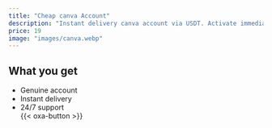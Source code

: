 ```yaml
---
title: "Cheap canva Account"
description: "Instant delivery canva account via USDT. Activate immediately."
price: 19
image: "images/canva.webp"
---
```

## What you get
- Genuine account  
- Instant delivery  
- 24/7 support  
{{< oxa-button >}}

